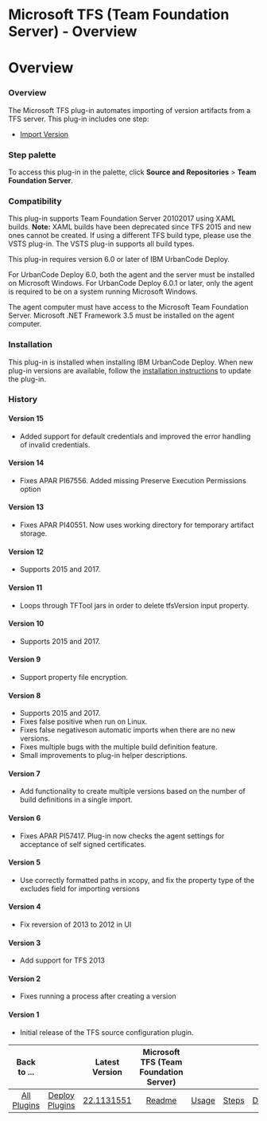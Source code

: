 
Microsoft TFS (Team Foundation Server) - Overview
=================================================

# Overview



### Overview




 


The Microsoft TFS plug-in automates importing of version artifacts from a TFS server. This plug-in includes one step:


* [Import Version](#import_version)



### Step palette


To access this plug-in in the palette, click **Source and Repositories** > **Team Foundation Server**.


### Compatibility


This plug-in supports Team Foundation Server 20102017 using XAML builds. **Note:** XAML builds have been deprecated since TFS 2015 and new ones cannot be created. If using a different TFS build type, please use the VSTS plug-in. The VSTS plug-in supports all build types.


This plug-in requires version 6.0 or later of IBM UrbanCode Deploy.


For UrbanCode Deploy 6.0, both the agent and the server must be installed on Microsoft Windows. For UrbanCode Deploy 6.0.1 or later, only the agent is required to be on a system running Microsoft Windows.


The agent computer must have access to the Microsoft Team Foundation Server. Microsoft .NET Framework 3.5 must be installed on the agent computer.


### Installation


This plug-in is installed when installing IBM UrbanCode Deploy. When new plug-in versions are available, follow the [installation instructions](https://www.urbancode.com/resource/installing-plug-ins-in-urbancode-products/ "Installing plug-ins in UrbanCode Deploy") to update the plug-in. 


### History


#### Version 15


* Added support for default credentials and improved the error handling of invalid credentials.


#### Version 14


* Fixes APAR PI67556. Added missing Preserve Execution Permissions option


#### Version 13


* Fixes APAR PI40551. Now uses working directory for temporary artifact storage.


#### Version 12


* Supports 2015 and 2017.


#### Version 11


* Loops through TFTool jars in order to delete tfsVersion input property.


#### Version 10


* Supports 2015 and 2017.


#### Version 9


* Support property file encryption.


#### Version 8


* Supports 2015 and 2017.
* Fixes false positive when run on Linux.
* Fixes false negativeson automatic imports when there are no new versions.
* Fixes multiple bugs with the multiple build definition feature.
* Small improvements to plug-in helper descriptions.


#### Version 7


* Add functionality to create multiple versions based on the number of build definitions in a single import.


#### Version 6


* Fixes APAR PI57417. Plug-in now checks the agent settings for acceptance of self signed certificates.


#### Version 5


* Use correctly formatted paths in xcopy, and fix the property type of the excludes field for importing versions


#### Version 4


* Fix reversion of 2013 to 2012 in UI


#### Version 3


* Add support for TFS 2013


#### Version 2


* Fixes running a process after creating a version


#### Version 1


* Initial release of the TFS source configuration plugin.


|Back to ...||Latest Version|Microsoft TFS (Team Foundation Server) ||||
| :---: | :---: | :---: | :---: | :---: | :---: | :---: |
|[All Plugins](../../index.md)|[Deploy Plugins](../README.md)|[22.1131551]()|[Readme](README.md)|[Usage](usage.md)|[Steps](steps.md)|[Downloads](downloads.md)|
